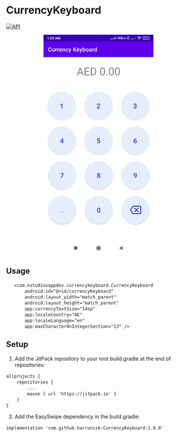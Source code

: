 # CurrencyKeyboard
[![API](https://img.shields.io/badge/API-21%2B-brightgreen.svg?style=flat)](https://android-arsenal.com/api?level=21)
  
  
  
  
<p align="center">
<img src="https://github.com/harrunisk/CurrencyKeyboard/blob/main/art/app.gif" width="300" >
</p>
  
  
  
## Usage  
 ```
    <com.nstudiosappdev.currencykeyboard.CurrencyKeyboard
        android:id="@+id/currencyKeyboard"
        android:layout_width="match_parent"
        android:layout_height="match_parent"
        app:currencyTextSize="14sp"
        app:localeCountry="AE"
        app:localeLanguage="en"
        app:maxCharacterOnIntegerSection="13" />
```
## Setup
1. Add the JitPack repository to your root build.gradle at the end of repositories:
```
allprojects {
	repositories {
		...
		maven { url 'https://jitpack.io' }
	}
}
```
2. Add the EasySwipe dependency in the build.gradle:
```
implementation 'com.github.harrunisk:CurrencyKeyboard:1.0.0'
```
